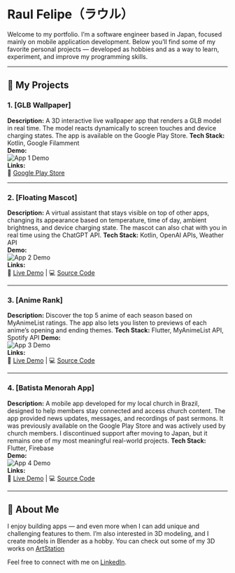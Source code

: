 # Raul Felipe（ラウル）

Welcome to my portfolio.
I’m a software engineer based in Japan, focused mainly on mobile application development.
Below you’ll find some of my favorite personal projects — developed as hobbies and as a way to learn, experiment, and improve my programming skills.

---

## 🚀 My Projects

### 1. [GLB Wallpaper]
**Description:** A 3D interactive live wallpaper app that renders a GLB model in real time. The model reacts dynamically to screen touches and device charging states. The app is available on the Google Play Store.
**Tech Stack:** Kotlin, Google Filamment  
**Demo:**  
![App 1 Demo](link-to-gif-or-video.gif)  
**Links:**  
🔗 [Google Play Store](https://play.google.com/store/apps/details?id=raulalmeida.glbwallpaper)

---

### 2. [Floating Mascot]
**Description:** A virtual assistant that stays visible on top of other apps, changing its appearance based on temperature, time of day, ambient brightness, and device charging state. The mascot can also chat with you in real time using the ChatGPT API.
**Tech Stack:** Kotlin, OpenAI APIs, Weather API  
**Demo:**  
![App 2 Demo](link-to-gif-or-video.gif)  
**Links:**  
🔗 [Live Demo](https://your-app-link.com) | 💻 [Source Code](https://github.com/yourusername/app2)

---

### 3. [Anime Rank]
**Description:** Discover the top 5 anime of each season based on MyAnimeList ratings. The app also lets you listen to previews of each anime’s opening and ending themes.
**Tech Stack:** Flutter, MyAnimeList API, Spotify API
**Demo:**  
![App 3 Demo](link-to-gif-or-video.gif)  
**Links:**  
🔗 [Live Demo](https://your-app-link.com) | 💻 [Source Code](https://github.com/yourusername/app3)

---

### 4. [Batista Menorah App]
**Description:** A mobile app developed for my local church in Brazil, designed to help members stay connected and access church content. The app provided news updates, messages, and recordings of past sermons. It was previously available on the Google Play Store and was actively used by church members.
I discontinued support after moving to Japan, but it remains one of my most meaningful real-world projects.
**Tech Stack:** Flutter, Firebase  
**Demo:**  
![App 4 Demo](link-to-gif-or-video.gif)  
**Links:**  
🔗 [Live Demo](https://your-app-link.com) | 💻 [Source Code](https://github.com/yourusername/app4)

---

## 🧠 About Me

I enjoy building apps — and even more when I can add unique and challenging features to them.
I’m also interested in 3D modeling, and I create models in Blender as a hobby.
You can check out some of my 3D works on [ArtStation](https://raulalmeida7.artstation.com)

Feel free to connect with me on [LinkedIn](https://jp.linkedin.com/in/raul-felipe-almeida).
